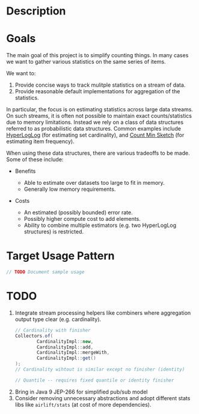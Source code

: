 # Description

# Goals

The main goal of this project is to simplify counting things.  In many cases we want to gather various
statistics on the same series of items.

We want to:

1. Provide concise ways to track mulitple statistics on a stream of data.
2. Provide reasonable default implementations for aggregation of the statistics.

In particular, the focus is on estimating statistics across large data streams.  On such streams, it
is often not possible to maintain exact counts/statistics due to memory limitations.  Instead we rely on a class of data structures 
referred to as probabilistic data structures.  Common examples include
[HyperLogLog](https://en.wikipedia.org/wiki/HyperLogLog) (for estimating set cardinality), and [Count Min Sketch](https://en.wikipedia.org/wiki/Count%E2%80%93min_sketch) (for estimating item frequency).

When using these data structures, there are various tradeoffs to be made.  Some of these include:

* Benefits
  * Able to estimate over datasets too large to fit in memory.
  * Generally low memory requirements.
  
* Costs
  * An estimated (possibly bounded) error rate.
  * Possibly higher compute cost to add elements.
  * Ability to combine multiple estimators (e.g. two HyperLogLog structures) is restricted.
  
# Target Usage Pattern

```java
// TODO Document sample usage
```

# TODO

1. Integrate stream processing helpers like combiners where aggregation output type clear (e.g. cardinality).
    ```java 
    // Cardinality with finisher
    Collectors.of(
            CardinalityImpl::new,
            CardinalityImpl::add,
            CardinalityImpl::mergeWith,
            CardinalityImpl::get()
    );
    // Cardinality wihtout is similar except no finisher (identity)
    
    // Quantile -- requires fixed quantile or identity finisher
    ```
2. Bring in Java 9 JEP-266 for simplified pub/sub model
3. Consider removing unnecessary abstractions and adopt different stats libs like `airlift/stats` (at cost of more dependencies).
